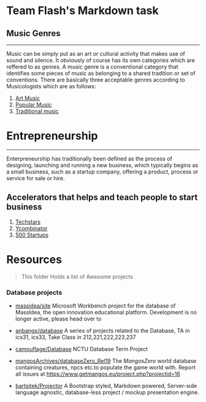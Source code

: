 # Team Flash's Markdown task

## Music Genres
---------------
   Music can be simply put as an art or cultural activity that makes use of sound and silence. It obviously of course has its own categories which are reffered to as genres. A music genre is a conventional category that identifies some pieces of music as belonging to a shared tradition or set of conventions.
   There are basically three acceptable genres according to Musicologists which are as follows:
 1. [Art Music](https://en.wikipedia.org/Art_Music)
 2. [Popular Music](https://en.wikipedia.org/Popular_Music)
 3. [Traditional music](https://en.wikipedia.org/Traditional_Music)

# Entrepreneurship 
---
Enterpreneurship has traditionally been defined as the process of designing, launching and running a new
business, which typically begins as a small business, such as a startup company, offering a product, process or service for sale or hire.

## Accelerators that helps and teach people to start business
1. [Techstars](http://techstars.com)
2. [Ycombinator](http://ycombinator.com)
3. [500 Startups](http://500.co)


# Resources

> This folder Holds a list of Awesome projects

### Database projects
* [massidea/site]
  Microsoft Workbench project for the database of MassIdea, the open innovation educational platform. Development is no longer active, please head over to

* [anbangx/database]
A series of projects related to the Database, TA in ics31, ics33, Take Class in 212,221,222,223,237

* [camouflage/Database]
NCTU Database Term Project

* [mangosArchives/databaseZero_Rel19]
 The *MangosZero* world database containing creatures, npcs etc.to populate the game world with. Report all issues at https://www.getmangos.eu/project.php?projectid=16

* [bartsitek/Projector]
A Bootstrap styled, Markdown powered, Server-side language agnostic, database-less project / mockup presentation engine.

[massidea/site]: <http://github.com/massidea/site>
[anbangx/database]: <https://github.com/anbangx/database>
[camouflage/Database]: <https://github.com/camouflage/Database>
[mangosArchives/databaseZero_Rel19]: <https://github.com/mangosArchives/databaseZero_Rel19>
[bartsitek/Projector]: <https://github.com/bartsitek/Projector>




